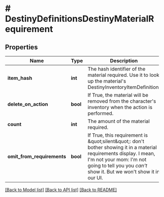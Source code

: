 # # DestinyDefinitionsDestinyMaterialRequirement

## Properties

Name | Type | Description | Notes
------------ | ------------- | ------------- | -------------
**item_hash** | **int** | The hash identifier of the material required. Use it to look up the material&#39;s DestinyInventoryItemDefinition. | [optional]
**delete_on_action** | **bool** | If True, the material will be removed from the character&#39;s inventory when the action is performed. | [optional]
**count** | **int** | The amount of the material required. | [optional]
**omit_from_requirements** | **bool** | If True, this requirement is \&quot;silent\&quot;: don&#39;t bother showing it in a material requirements display. I mean, I&#39;m not your mom: I&#39;m not going to tell you you *can&#39;t* show it. But we won&#39;t show it in our UI. | [optional]

[[Back to Model list]](../../README.md#models) [[Back to API list]](../../README.md#endpoints) [[Back to README]](../../README.md)
